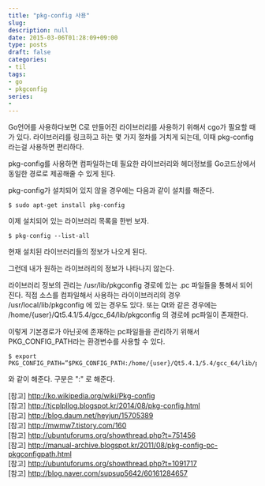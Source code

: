 ```yaml
---
title: "pkg-config 사용"
slug: 
description: null
date: 2015-03-06T01:28:09+09:00
type: posts
draft: false 
categories:
- til
tags:
- go
- pkgconfig
series:
-
---
```


Go언어를 사용하다보면 C로 만들어진 라이브러리를 사용하기 위해서 cgo가 필요할 때 가 있다.
라이브러리를 링크하고 하는 몇 가지 절차를 거치게 되는데, 이때 pkg-config라는걸 사용하면 편리하다.

pkg-config를 사용하면 컴파일하는데 필요한 라이브러리와 헤더정보를 Go코드상에서 동일한 경로로 제공해줄 수 있게 된다.

pkg-config가 설치되어 있지 않을 경우에는 다음과 같이 설치를 해준다.

```Shell
$ sudo apt-get install pkg-config
```

이제 설치되어 있는 라이브러리 목록을 한번 보자.

```Shell
$ pkg-config --list-all
```
현재 설치된 라이브러리들의 정보가 나오게 된다.

그런데 내가 원하는 라이브러리의 정보가 나타나지 않는다.

라이브러리 정보의 관리는 /usr/lib/pkgconfig 경로에 있는 .pc 파일들을 통해서 되어진다.
직접 소스를 컴파일해서 사용하는 라이이브러리의 경우 /usr/local/lib/pkgconfig 에 있는 경우도 있다. 또는 Qt와 같은 경우에는 /home/{user}/Qt5.4.1/5.4/gcc_64/lib/pkgconfig 의 경로에 pc파일이 존재한다. 

이렇게 기본경로가 아닌곳에 존재하는 pc파일들을 관리하기 위해서 PKG_CONFIG_PATH라는 환경변수를 사용할 수 있다.

```Shell
$ export PKG_CONFIG_PATH=”$PKG_CONFIG_PATH:/home/{user}/Qt5.4.1/5.4/gcc_64/lib/pkgconfig”
```

와 같이 해준다. 구분은 ":" 로 해준다.  

[참고] http://ko.wikipedia.org/wiki/Pkg-config  
[참고] http://tjcplpllog.blogspot.kr/2014/08/pkg-config.html  
[참고] http://blog.daum.net/heyjun/15705389  
[참고] http://mwmw7.tistory.com/160  
[참고] http://ubuntuforums.org/showthread.php?t=751456  
[참고] http://manual-archive.blogspot.kr/2011/08/pkg-config-pc-pkgconfigpath.html  
[참고] http://ubuntuforums.org/showthread.php?t=1091717  
[참고] http://blog.naver.com/supsup5642/60161284657  
